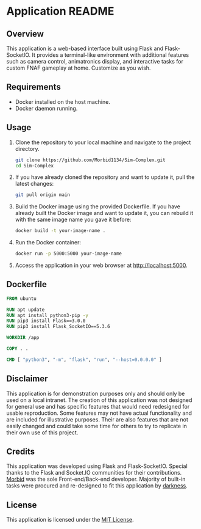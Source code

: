 # Application README

## Overview
This application is a web-based interface built using Flask and Flask-SocketIO. It provides a terminal-like environment with additional features such as camera control, animatronics display, and interactive tasks for custom FNAF gameplay at home. Customize as you wish.

## Requirements
- Docker installed on the host machine.
- Docker daemon running.

## Usage
1. Clone the repository to your local machine and navigate to the project directory.
    ```bash
    git clone https://github.com/Morbid1134/Sim-Complex.git
    cd Sim-Complex
    ```

2. If you have already cloned the repository and want to update it, pull the latest changes:
    ```bash
    git pull origin main
    ```

3. Build the Docker image using the provided Dockerfile. If you have already built the Docker image and want to update it, you can rebuild it with the same image name you gave it before:
    ```bash
    docker build -t your-image-name .
    ```

5. Run the Docker container:
    ```bash
    docker run -p 5000:5000 your-image-name
    ```

6. Access the application in your web browser at [http://localhost:5000](http://localhost:5000).

## Dockerfile
```Dockerfile
FROM ubuntu

RUN apt update
RUN apt install python3-pip -y
RUN pip3 install Flask==3.0.0
RUN pip3 install Flask_SocketIO==5.3.6

WORKDIR /app

COPY . .

CMD [ "python3", "-m", "flask", "run", "--host=0.0.0.0" ]
```

## Disclaimer
This application is for demonstration purposes only and should only be used on a local intranet. The creation of this application was not designed for general use and has specific features that would need redesigned for usable reproduction. Some features may not have actual functionality and are included for illustrative purposes. Their are also features that are not easily changed and could take some time for others to try to replicate in their own use of this project.

## Credits
This application was developed using Flask and Flask-SocketIO. Special thanks to the Flask and Socket.IO communities for their contributions. [Morbid](https://github.com/Morbid1134) was the sole Front-end/Back-end developer. Majority of built-in tasks were procured and re-designed to fit this application by [darkness](https://github.com/killas121).

## License
This application is licensed under the [MIT License](LICENSE).
